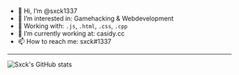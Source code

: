 - 👋 Hi, I’m @sxck1337
- 👀 I’m interested in: Gamehacking & Webdevelopment
- 🚀 Working with: ```.js```, ```.html```, ```.css```, ```.cpp```
- 🌱 I’m currently working at: casidy.cc
- 📫 How to reach me: sxck#1337

 ---

![Sxck's GitHub stats](https://github-readme-stats.vercel.app/api?username=sxck1337&show_icons=true&theme=radical)
